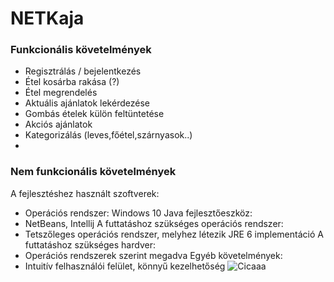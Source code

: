 # NETKaja
### Funkcionális követelmények

* Regisztrálás / bejelentkezés
* Étel kosárba rakása (?)
* Étel megrendelés
* Aktuális ajánlatok lekérdezése
* Gombás ételek külön feltüntetése
* Akciós ajánlatok
* Kategorizálás (leves,főétel,szárnyasok..)
* 

### Nem funkcionális követelmények

A fejlesztéshez használt szoftverek:
* Operációs rendszer: Windows 10
Java fejlesztőeszköz: 
* NetBeans, Intellij
A futtatáshoz szükséges operációs rendszer:
* Tetszőleges operációs rendszer, melyhez létezik JRE 6 implementáció
A futtatáshoz szükséges hardver:
* Operációs rendszerek szerint megadva
Egyéb követelmények:
* Intuitív felhasználói felület, könnyű kezelhetőség
![Cicaaa](http://www.readersdigest.ca/wp-content/uploads/2011/01/4-ways-cheer-up-depressed-cat.jpg)
